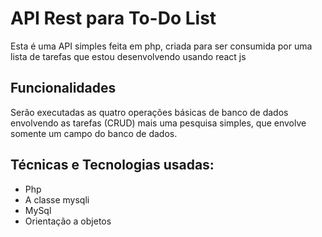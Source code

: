 # API Rest para To-Do List
Esta é uma API simples feita em php, criada para ser consumida por uma lista de tarefas que estou desenvolvendo usando react js

## Funcionalidades
Serão executadas as quatro operações básicas de banco de dados envolvendo as tarefas (CRUD) mais uma pesquisa simples, que envolve somente um campo do banco de dados.

## Técnicas e Tecnologias usadas:
- Php
- A classe mysqli
- MySql
- Orientação a objetos
